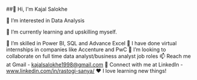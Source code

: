 ##👋 Hi, I'm Kajal Salokhe

👀 I’m interested in Data Analysis

🌱 I’m currently learning and upskilling myself.

🌱 I’m skilled in Power BI, SQL and Advance Excel
📘 I have done virtual internships in companies like Accenture and PwC
💞️ I’m looking to collaborate on full time data analyst/business analyst job roles
📫 Reach me at Gmail - kajalsalokhe1998@gmail.com
🔗 Connect with me at LinkedIn - www.linkedin.com/in/rastogi-sanya/
❤️ I love learning new things!
